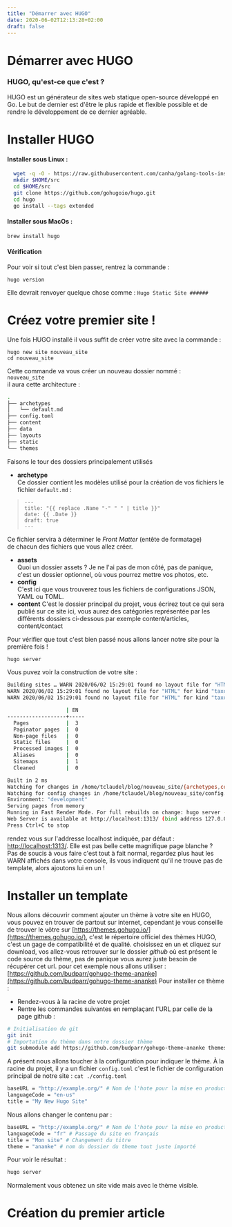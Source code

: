 ```yaml
---
title: "Démarrer avec HUGO"
date: 2020-06-02T12:13:28+02:00
draft: false
---
```


# Démarrer avec HUGO

### HUGO, qu'est-ce que c'est ?

HUGO est un générateur de sites web statique open-source développé en Go. 
Le but de dernier est d'être le plus rapide et flexible possible et de rendre le 
développement de ce dernier agréable.


Installer HUGO
==
#### Installer sous Linux :
```bash
  wget -q -O - https://raw.githubusercontent.com/canha/golang-tools-install-script/master/goinstall.sh | bash
  mkdir $HOME/src
  cd $HOME/src
  git clone https://github.com/gohugoio/hugo.git
  cd hugo
  go install --tags extended
```

#### Installer sous MacOs :
```bash
brew install hugo
```

#### Vérification  
Pour voir si tout c'est bien passer, rentrez la commande : 
```
hugo version
```
Elle devrait renvoyer quelque chose comme : `Hugo Static Site ######`

Créez votre premier site !
==
Une fois HUGO installé il vous suffit de créer votre site avec la commande : 
```
hugo new site nouveau_site
cd nouveau_site
```
Cette commande va vous créer un nouveau dossier nommé :  
`nouveau_site`  
il aura cette architecture :  
```bash
.
├── archetypes
│   └── default.md
├── config.toml
├── content
├── data
├── layouts
├── static
└── themes
```
Faisons le tour des dossiers principalement utilisés
- **archetype**  
Ce dossier contient les modèles utilisé pour la création de vos fichiers
le fichier `default.md` : 
> ```
> ---
> title: "{{ replace .Name "-" " " | title }}"
> date: {{ .Date }}
> draft: true
> ---
> ```
Ce fichier servira à déterminer le *Front Matter* (entête de formatage)  
de chacun des fichiers que vous allez créer.
- **assets**  
Quoi un dossier assets ? Je ne l'ai pas de mon côté, pas de panique, c'est un dossier
optionnel, où vous pourrez mettre vos photos, etc.
- **config**  
C'est ici que vous trouverez tous les fichiers de configurations JSON, YAML ou TOML.
- **content**
C'est le dossier principal du projet, vous écrirez tout ce qui sera publié sur ce site ici, 
vous aurez des catégories représentée par les différents dossiers ci-dessous par exemple content/articles, 
content/contact

Pour vérifier que tout c'est bien passé nous allons lancer notre site pour la première fois !  
```bash
hugo server
```
Vous puvez voir la construction de votre site :
```bash
Building sites … WARN 2020/06/02 15:29:01 found no layout file for "HTML" for kind "home": You should create a template file which matches Hugo Layouts Lookup Rules for this combination.
WARN 2020/06/02 15:29:01 found no layout file for "HTML" for kind "taxonomyTerm": You should create a template file which matches Hugo Layouts Lookup Rules for this combination.
WARN 2020/06/02 15:29:01 found no layout file for "HTML" for kind "taxonomyTerm": You should create a template file which matches Hugo Layouts Lookup Rules for this combination.

                   | EN  
-------------------+-----
  Pages            |  3  
  Paginator pages  |  0  
  Non-page files   |  0  
  Static files     |  0  
  Processed images |  0  
  Aliases          |  0  
  Sitemaps         |  1  
  Cleaned          |  0  

Built in 2 ms
Watching for changes in /home/tclaudel/blog/nouveau_site/{archetypes,content,data,layouts,static}
Watching for config changes in /home/tclaudel/blog/nouveau_site/config.toml
Environment: "development"
Serving pages from memory
Running in Fast Render Mode. For full rebuilds on change: hugo server --disableFastRender
Web Server is available at http://localhost:1313/ (bind address 127.0.0.1)
Press Ctrl+C to stop
```
rendez vous sur l'addresse localhost indiquée, par défaut : [http://localhost:1313/](http://localhost:1313/).
Elle est pas belle cette magnifique page blanche ? Pas de soucis à vous faire c'est tout à fait normal, regardez plus haut
les WARN affichés dans votre console, ils vous indiquent qu'il ne trouve pas de template, alors ajoutons lui en un !

Installer un template
==
Nous allons découvrir comment ajouter un thème à votre site en HUGO, vous pouvez en trouver de partout sur internet,
cependant je vous conseille de trouver le vôtre sur [https://themes.gohugo.io/](https://themes.gohugo.io/), c'est le 
répertoire officiel des thèmes HUGO, c'est un gage de compatibilité et de qualité. choisissez en un et cliquez sur
download, vos allez-vous retrouver sur le dossier *github* où est présent le code source du thème, pas de panique vous
aurez juste besoin de récupérer cet url.
pour cet exemple nous allons utiliser : [https://github.com/budparr/gohugo-theme-ananke](https://github.com/budparr/gohugo-theme-ananke)
Pour installer ce thème :
- Rendez-vous à la racine de votre projet
- Rentre les commandes suivantes en remplaçant l'URL par celle de la page github : 
```bash
# Initialisation de git
git init
# Importation du thème dans notre dossier thème
git submodule add https://github.com/budparr/gohugo-theme-ananke themes/ananke
```
A présent nous allons toucher à la configuration pour indiquer le thème. À la racine du projet, il y a un fichier `config.toml`
c'est le fichier de configuration principal de notre site :  `cat ./config.toml`
```bash
baseURL = "http://example.org/" # Nom de l'hote pour la mise en production
languageCode = "en-us"
title = "My New Hugo Site"
```
Nous allons changer le contenu par : 
```bash
baseURL = "http://example.org/" # Nom de l'hote pour la mise en production
languageCode = "fr" # Passage du site en français
title = "Mon site" # Changement du titre
theme = "ananke" # nom du dossier du theme tout juste importé
```
Pour voir le résultat :
```bash
hugo server
```
Normalement vous obtenez un site vide mais avec le thème visible.

Création du premier article
==
















